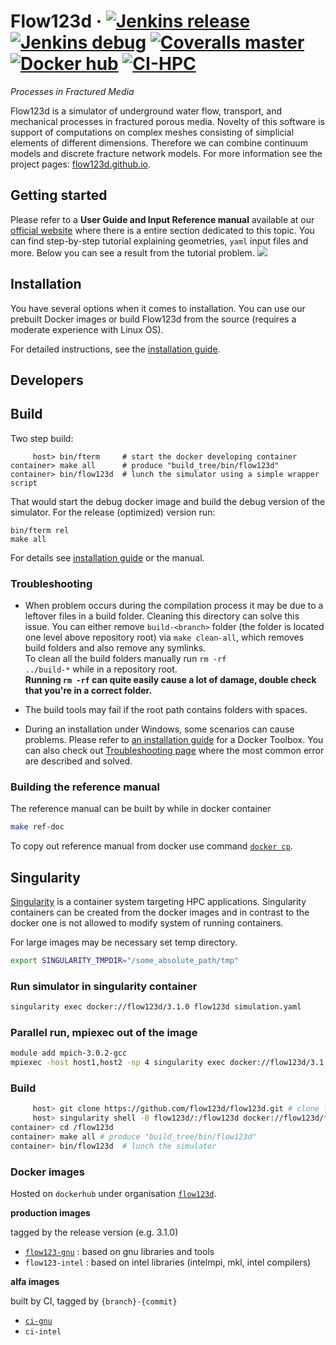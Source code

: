 # Flow123d &middot; [![Jenkins release](http://ciflow.nti.tul.cz/status/release/Flow123d-ci2runner-release-multijob/4)](http://ciflow.nti.tul.cz:8080/view/multijob-list/job/Flow123d-ci2runner-release-multijob/) [![Jenkins debug](http://ciflow.nti.tul.cz/status/debug/Flow123d-ci2runner-debug-multijob/4)](http://ciflow.nti.tul.cz:8080/view/multijob-list/job/Flow123d-ci2runner-debug-multijob/) [![Coveralls master](https://img.shields.io/coveralls/github/flow123d/flow123d.svg?style=flat-square&label=coverage)](https://coveralls.io/github/flow123d/flow123d) [![Docker hub](https://img.shields.io/badge/docker-hub-blue.svg?colorA=2271b8&colorB=dc750d&logo=docker&style=flat-square&logoColor=FFF)](https://hub.docker.com/u/flow123d/) [![CI-HPC](https://img.shields.io/badge/ci--hpc-performace-green.svg?style=flat-square)](http://hybs.nti.tul.cz/ci-hpc/)

*Processes in Fractured Media*

Flow123d is a simulator of underground water flow, transport, and mechanical processes in fractured
porous media. Novelty of this software is support of computations on complex
meshes consisting of simplicial elements of different dimensions. Therefore
we can combine continuum models and discrete fracture network models.
For more information see the project pages:
[flow123d.github.io](http://flow123d.github.io). 


## Getting started
Please refer to a **User Guide and Input Reference manual** available
at our [official website](http://flow123d.github.io/) where there is a entire section dedicated
to this topic. You can find step-by-step tutorial explaining geometries, `yaml` input files
and more. Below you can see a result from the tutorial problem.
![](/doc/graphics/figure.png)


## Installation
You have several options when it comes to installation. You can use
our prebuilt Docker images or build Flow123d from the source (requires a moderate experience with Linux OS).

For detailed instructions, see the [installation guide](doc/INSTALL.md).


## Developers

## Build
Two step build:
```
     host> bin/fterm     # start the docker developing container
container> make all      # produce "build_tree/bin/flow123d"
container> bin/flow123d  # lunch the simulator using a simple wrapper script
```

That would start the debug docker image and build the debug version of the simulator.
For the release (optimized) version run:
```
bin/fterm rel
make all
```

For details see [installation guide](doc/INSTALL.md) or the manual.


### Troubleshooting

  * When problem occurs during the compilation process it may be due to a leftover files in a build folder.
  Cleaning this directory can solve this issue. You can either remove `build-<branch>` folder
  (the folder is located one level above repository root) via
  `make clean-all`, which removes build folders and also remove any symlinks.  
  To clean all the build folders manually run <code>rm -rf ../build-*</code> while in a repository root.  
  **Running `rm -rf` can quite easily cause a lot of damage, double check that you're
  in a correct folder.**

  * The build tools may fail if the root path contains folders with spaces.
  
  * During an installation under Windows, some scenarios can cause problems. Please refer to
  [an installation guide](https://docs.docker.com/toolbox/toolbox_install_windows/) for a
  Docker Toolbox. You can also check out
  [Troubleshooting page](https://docs.docker.com/toolbox/faqs/troubleshoot/) where the most
  common error are described and solved.


### Building the reference manual

The reference manual can be built by while in docker container
```sh
make ref-doc
```
To copy out reference manual from docker use command
[`docker cp`](https://docs.docker.com/engine/reference/commandline/cp/).


## Singularity

[Singularity](https://singularity.hpcng.org/) is a container system targeting HPC applications. Singularity containers can be created from the docker images and in contrast to the docker one is not allowed to modify system of running containers. 

For large images may be necessary set temp directory.
```sh
export SINGULARITY_TMPDIR="/some_absolute_path/tmp"
```

### Run simulator in singularity container
```sh
singularity exec docker://flow123d/3.1.0 flow123d simulation.yaml
```

### Parallel run, mpiexec out of the image
```sh
module add mpich-3.0.2-gcc
mpiexec -host host1,host2 -np 4 singularity exec docker://flow123d/3.1.0 flow123d simulation.yaml
```

### Build
```sh
     host> git clone https://github.com/flow123d/flow123d.git # clone flow123d repository
     host> singularity shell -B flow123d/:/flow123d docker://flow123d/flow-dev-gnu-rel:3.1.0 # starts developing container
container> cd /flow123d
container> make all # produce "build_tree/bin/flow123d"
container> bin/flow123d  # lunch the simulator
```

### Docker images
Hosted on `dockerhub` under organisation [`flow123d`](https://hub.docker.com/orgs/flow123d/repositories).

**production images** 

tagged by the release version (e.g. 3.1.0)

- [`flow123-gnu`](https://hub.docker.com/repository/docker/flow123d/flow123d-gnu) 
  : based on gnu libraries and tools
- `flow123-intel` : based on intel libraries (intelmpi, mkl, intel compilers)

**alfa images**

built by CI, tagged by `{branch}-{commit}`

- [`ci-gnu`](https://hub.docker.com/repository/docker/flow123d/ci-gnu)
- `ci-intel`

